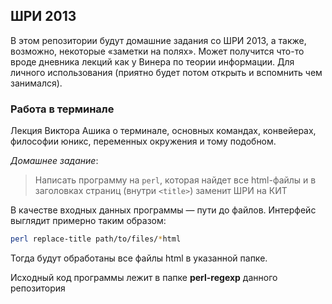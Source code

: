 ## ШРИ 2013

В этом репозитории будут домашние задания со ШРИ 2013, а также, возможно, некоторые «заметки на полях». Может получится что-то вроде дневника лекций как у Винера по теории информации. Для личного использования (приятно будет потом открыть и вспомнить чем занимался).

### Работа в терминале

Лекция Виктора Ашика о терминале, основных командах, конвейерах, философии юникс, переменных окружения и тому подобном.

*Домашнее задание*:

> Написать программу на `perl`, которая найдет все html-файлы и в заголовках страниц (внутри `<title>`) заменит ШРИ на КИТ

В качестве входных данных программы — пути до файлов. Интерфейс выглядит примерно таким образом:

```bash
perl replace-title path/to/files/*html
```

Тогда будут обработаны все файлы html в указанной папке.

Исходный код программы лежит в папке **perl-regexp** данного репозитория



